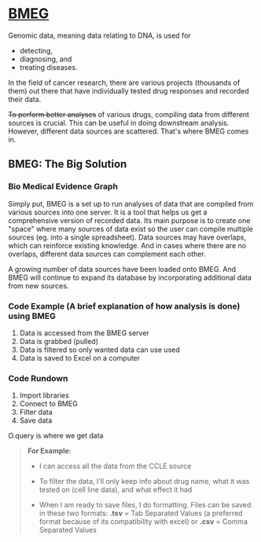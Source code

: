 # [**BMEG**](https://bmeg.io/)
Genomic data, meaning data relating to DNA, is used for
* detecting,
* diagnosing, and
* treating diseases.

In the field of cancer research, there are various projects (thousands of them) out there that have individually tested drug responses and recorded their data.
	
~~To perform better analyses~~ of various drugs, compiling data from different sources is crucial. This can be useful in doing downstream analysis. However, different data sources are scattered. That's where BMEG comes in. 

##  BMEG: The Big Solution
###  Bio Medical Evidence Graph
Simply put, BMEG is a set up to run analyses of data that are compiled from various sources into one server. It is a tool that helps us get a comprehensive version of recorded data. Its main purpose is to create one "space" where many sources of data exist so the user can compile multiple sources (eg. into a single spreadsheet). Data sources may have overlaps, which can reinforce existing knowledge. And in cases where there are no overlaps, different data sources can complement each other. 

A growing number of data sources have been loaded onto BMEG. And BMEG will continue to expand its database by incorporating additional data from new sources.



### Code Example (A brief explanation of how analysis is done) using BMEG
1.  Data is accessed from the BMEG server
2. Data is grabbed (pulled)
3. Data is filtered so only wanted data can use used
4. Data is saved to Excel on a computer

### Code Rundown
1. Import libraries
2. Connect to BMEG
3. Filter data
4. Save data 

 O.query is where we get data  
>**For Example:**
>
>* I can access  all the data from the CCLE source
>
>* To filter the data, I'll only keep info about drug name,
what it was tested on (cell line data), and what effect it had
>
>*  When I am ready to save files, I do formatting. Files can be saved in these two formats:
**.tsv** = Tab Separated Values (a preferred format because of its compatibility with excel) or
**.csv** = Comma Separated Values
